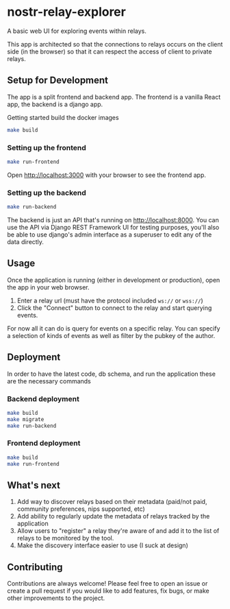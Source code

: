 # nostr-relay-explorer
A basic web UI for exploring events within relays.

This app is architected so that the connections to relays occurs on the client side (in the browser) so that it can respect the access of client to private relays.

## Setup for Development
The app is a split frontend and backend app. The frontend is a vanilla React app, the backend is a django app.


Getting started build the docker images
```bash
make build
```

### Setting up the frontend
```bash
make run-frontend
```

Open [http://localhost:3000](http://localhost:3000) with your browser to see the frontend app.

### Setting up the backend
```bash
make run-backend
```

The backend is just an API that's running on [http://localhost:8000](http://localhost:8000). You can use the API via Django REST Framework UI for testing purposes, you'll also be able to use django's admin interface as a superuser to edit any of the data directly.

## Usage

Once the application is running (either in development or production), open the app in your web browser.

1. Enter a relay url (must have the protocol included `ws://` or `wss://`)
2. Click the "Connect" button to connect to the relay and start querying events.

For now all it can do is query for events on a specific relay. You can specify a selection of kinds of events as well as filter by the pubkey of the author.

## Deployment
In order to have the latest code, db schema, and run the application these are the necessary commands

### Backend deployment
```bash
make build
make migrate
make run-backend
```

### Frontend deployment
```bash
make build
make run-frontend
```

## What's next
1. Add way to discover relays based on their metadata (paid/not paid, community preferences, nips supported, etc)
2. Add ability to regularly update the metadata of relays tracked by the application
3. Allow users to "register" a relay they're aware of and add it to the list of relays to be monitored by the tool.
4. Make the discovery interface easier to use (I suck at design)

## Contributing

Contributions are always welcome! Please feel free to open an issue or create a pull request if you would like to add features, fix bugs, or make other improvements to the project.

